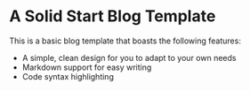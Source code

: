 # A Solid Start Blog Template

This is a basic blog template that boasts the following features:

- A simple, clean design for you to adapt to your own needs
- Markdown support for easy writing
- Code syntax highlighting
